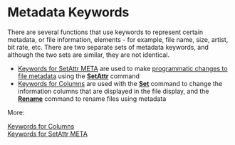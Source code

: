 # Metadata Keywords

There are several functions that use keywords to represent certain metadata, or file information, elements - for example, file name, size, artist, bit rate, etc. There are two separate sets of metadata keywords, and although the two sets are similar, they are not identical.

- [Keywords for SetAttr META](/Manual/reference/metadata_keywords/keywords_for_setattr_meta.md) are used to make [programmatic changes to file metadata](/Manual/file_operations/editing_metadata/programmatic_setting_of_metadata.md) using the **[SetAttr](command_reference/internal_commands/setattr.md)** command
- [Keywords for Columns](/Manual/reference/metadata_keywords/keywords_for_columns.md) are used with the **[Set](command_reference/internal_commands/set.md)** command to change the information columns that are displayed in the file display, and the **[Rename](command_reference/internal_commands/rename.md)** command to rename files using metadata

More:

[Keywords for Columns](/Manual/reference/metadata_keywords/keywords_for_columns.md)  
[Keywords for SetAttr META](/Manual/reference/metadata_keywords/keywords_for_setattr_meta.md)  
